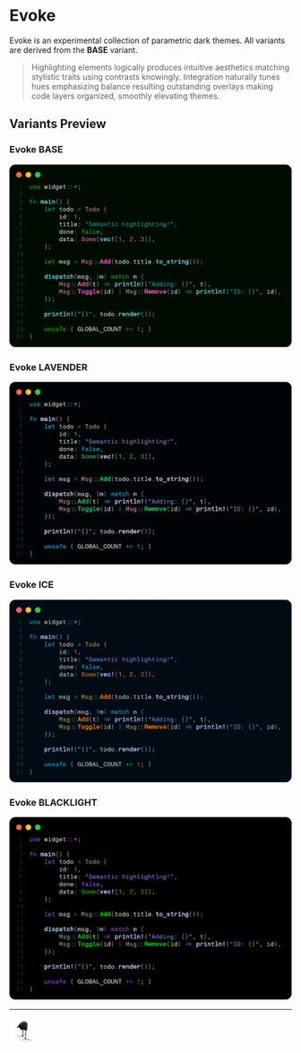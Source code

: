 # Evoke

Evoke is an experimental collection of parametric dark themes.
All variants are derived from the **BASE** variant.

> Highlighting elements logically produces intuitive aesthetics matching stylistic traits using contrasts knowingly. Integration naturally tunes hues emphasizing balance resulting outstanding overlays making code layers organized, smoothly elevating themes.

## Variants Preview

### Evoke BASE

![Evoke BASE](./img/base.png)

### Evoke LAVENDER
![Evoke LAVENDER](./img/lavender.png)

### Evoke ICE
![Evoke ICE](./img/ice.png)


### Evoke BLACKLIGHT
![Evoke BLACKLIGHT](./img/blacklight.png)

---

<img src="./img/pukeko.png" alt="PARAMETRIZATION!!!!!" width="50"/>